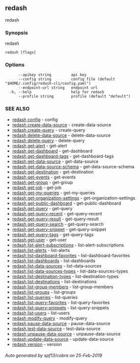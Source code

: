 ## redash

redash

### Synopsis

redash

```
redash [flags]
```

### Options

```
      --apikey string         api key
      --config string         config file (default "$HOME/.config/redash-cli/config.yaml")
      --endpoint-url string   endpoint url
  -h, --help                  help for redash
      --profile string        profile (default "default")
```

### SEE ALSO

* [redash config](redash_config.md)	 - config
* [redash create-data-source](redash_create-data-source.md)	 - create-data-source
* [redash create-query](redash_create-query.md)	 - create-query
* [redash delete-data-source](redash_delete-data-source.md)	 - delete-data-source
* [redash delete-query](redash_delete-query.md)	 - delete-query
* [redash get-alert](redash_get-alert.md)	 - get-alert
* [redash get-dashboard](redash_get-dashboard.md)	 - get-dashboard
* [redash get-dashboard-tags](redash_get-dashboard-tags.md)	 - get-dashboard-tags
* [redash get-data-source](redash_get-data-source.md)	 - get-data-source
* [redash get-data-source-schema](redash_get-data-source-schema.md)	 - get-data-source-schema
* [redash get-destination](redash_get-destination.md)	 - get-destination
* [redash get-events](redash_get-events.md)	 - get-events
* [redash get-group](redash_get-group.md)	 - get-group
* [redash get-job](redash_get-job.md)	 - get-job
* [redash get-my-queries](redash_get-my-queries.md)	 - get-my-queries
* [redash get-organization-settings](redash_get-organization-settings.md)	 - get-organization-settings
* [redash get-public-dashboard](redash_get-public-dashboard.md)	 - get-public-dashboard
* [redash get-query](redash_get-query.md)	 - get-query
* [redash get-query-recent](redash_get-query-recent.md)	 - get-query-recent
* [redash get-query-result](redash_get-query-result.md)	 - get-query-result
* [redash get-query-search](redash_get-query-search.md)	 - get-query-search
* [redash get-query-snippet](redash_get-query-snippet.md)	 - get-query-snippet
* [redash get-query-tags](redash_get-query-tags.md)	 - get-query-tags
* [redash get-user](redash_get-user.md)	 - get-user
* [redash list-alert-subscriptions](redash_list-alert-subscriptions.md)	 - list-alert-subscriptions
* [redash list-alerts](redash_list-alerts.md)	 - list-alerts
* [redash list-dashboard-favorites](redash_list-dashboard-favorites.md)	 - list-dashboard-favorites
* [redash list-dashboards](redash_list-dashboards.md)	 - list-dashboards
* [redash list-data-sources](redash_list-data-sources.md)	 - list-data-sources
* [redash list-data-sources-types](redash_list-data-sources-types.md)	 - list-data-sources-types
* [redash list-destination-types](redash_list-destination-types.md)	 - list-destination-types
* [redash list-destinations](redash_list-destinations.md)	 - list-destinations
* [redash list-group-members](redash_list-group-members.md)	 - list-group-members
* [redash list-groups](redash_list-groups.md)	 - list-groups
* [redash list-queries](redash_list-queries.md)	 - list-queries
* [redash list-query-favorites](redash_list-query-favorites.md)	 - list-query-favorites
* [redash list-query-snippets](redash_list-query-snippets.md)	 - list-query-snippets
* [redash list-users](redash_list-users.md)	 - list-users
* [redash modify-query](redash_modify-query.md)	 - modify-query
* [redash pause-data-source](redash_pause-data-source.md)	 - pause-data-source
* [redash test-data-source](redash_test-data-source.md)	 - test-data-source
* [redash unpause-data-source](redash_unpause-data-source.md)	 - unpause-data-source
* [redash update-data-source](redash_update-data-source.md)	 - update-data-source
* [redash version](redash_version.md)	 - version

###### Auto generated by spf13/cobra on 25-Feb-2019
